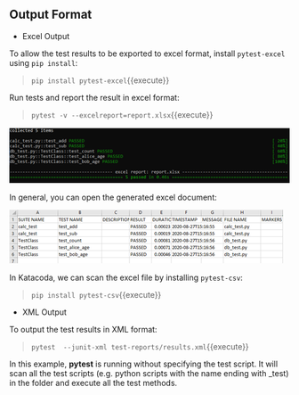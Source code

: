 ## Output Format

- Excel Output

To allow the test results to be exported to excel format, install `pytest-excel` using `pip install`:
> `pip install pytest-excel`{{execute}}

Run tests and report the result in excel format:
> `pytest -v --excelreport=report.xlsx`{{execute}}

![Picture 5](./assets/pic5.png)

In general, you can open the generated excel document:

![Picture 6](./assets/pic6.png)

In Katacoda, we can scan the excel file by installing `pytest-csv`:
> `pip install pytest-csv`{{execute}}



- XML Output

To output the test results in XML format:
> `pytest  --junit-xml test-reports/results.xml`{{execute}}

In this example, **pytest** is running without specifying the test script. It will scan all the test scripts (e.g. python scripts with the name ending with \_test)  in the folder and execute all the test methods.

<br/>
